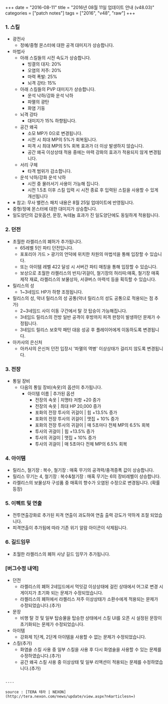 +++
date = "2016-08-11"
title = "2016년 08월 11일 업데이트 안내 (v48.03)"
categories = ["patch notes"]
tags = ["2016", "v48", "raw"]
+++

### 1. 스킬
- 광전사
  - 정예/중형 몬스터에 대한 공격 대미지가 상승합니다.
- 마법사
  - 아래 스킬들의 시전 속도가 상승합니다.
    - 빙결의 대지: 20%
    - 오염의 저주: 20%
    - 마력 폭발: 25%
    - 뇌격 강타: 15%
  - 아래 스킬들의 PVP 대미지가 상승합니다.
    - 운석 낙하/강화 운석 낙하
    - 파멸의 광탄
    - 화염 기둥
  - 뇌격 강타
    - 대미지가 15% 하향됩니다.
  - 공간 왜곡
    - 소모 MP가 0으로 변경됩니다.
    - 시전 시 최대 MP의 5%가 회복됩니다.
    - 피격 시 최대 MP의 5% 회복 효과가 더 이상 발생하지 않습니다.
    - 공간 왜곡 이상상태 적용 중에는 마력 강화의 효과가 적용되지 않게 변경됩니다.
  - 서리 구체
    - 타격 범위가 감소합니다.
  - 운석 낙하/강화 운석 낙하
    - 시전 중 물러서기 사용이 가능해 집니다.
    - 시전 1.5초 이후 스킬 입력 시 시전 종료 후 입력된 스킬을 사용할 수 있게 개선됩니다 
- ※ 참고: 무사 밸런스 패치 내용은 8월 25일 업데이트에 반영됩니다.
- 중형/정예 몬스터에 대한 대미지가 상승합니다.
- 일도양단의 갑옷옵션, 문장, 녹테늄 효과가 진 일도양단에도 동일하게 적용됩니다.

### 2. 던전
- 초월한 라켈리스의 폐허가 추가됩니다.
  - 65레벨 5인 파티 던전입니다.
  - 포포리아 가드 > 광기의 언덕에 위치한 차원의 마법석을 통해 입장할 수 있습니다.
  - 또는 아이템 레벨 422 달성 시 서버간 파티 매칭을 통해 입장할 수 있습니다.
  - 보상으로 초월한 라켈리스의 반지/귀걸이, 철기장의 허리띠:매혹, 철기장 매혹 제작 재료, 라켈리스의 보물상자, 서큐버스 마력석 등을 획득할 수 있습니다.
- 릴리스의 성
  - 1~3네임드 HP가 하향 조정됩니다.
- 릴리스의 성, 악녀 릴리스의 성 공통(악녀 릴리스의 성도 공통으로 적용되는 점 추가) 
  - 2~3네임드 사이 이동 구간에서 탈 것 탑승이 가능해집니다.
  - 3네임드 릴리스의 전방 일반 공격이 후방까지 피격 판정이 발생하던 문제가 수정됩니다.
  - 3네임드 릴리스 보호막 패턴 대응 성공 후 플레이어에게 이동하도록 변경됩니다.
- 아카샤의 은신처
  - 아카샤의 은신처 던전 입장시 '파멸의 역병' 이상상태가 걸리지 않도록 변경됩니다.

### 3. 전장
- 통일 장비
  - 다음의 통일 장비(속옷)의 옵션이 추가됩니다.
    - 아이템 이름 | 추가된 옵션
      - 전장의 속옷 | 치명타 저항 +20 증가
      - 전장의 속옷 | 최대 HP 20,000 증가
      - 포화의 전장 투사의 귀걸이 | 힘 +13.5% 증가
      - 포화의 전장 투사의 귀걸이 | 맷집 + 10% 증가
      - 포화의 전장 투사의 귀걸이 | 매 5초마다 전체 MP의 6.5% 회복
      - 투사의 귀걸이 | 힘 +13.5% 증가
      - 투사의 귀걸이 | 맷집 + 10% 증가
      - 투사의 귀걸이 | 매 5초마다 전체 MP의 6.5% 회복

### 4. 아이템
- 릴리스, 철기장 : 복수, 철기장 : 매혹 무기의 공격력/충격증폭 값이 상승합니다.
- 릴리스 무기는 4, 철기장 : 복수&철기장 : 매혹 무기는 6의 장비레벨이 상승합니다.
- 라켈리스의 보물상자 구성품 중 매혹의 향수가 오염된 수정으로 변경됩니다. (확률 등장) 

### 5. 이펙트 및 연출
- 전투연출강화로 추가된 피격 연출이 과도하여 연출 출력 강도가 약하게 조절 되었습니다.
- 피격연출이 추가됨에 따라 기존 위기 알람 아이콘이 삭제됩니다.

### 6. 길드임무
- 초월한 라켈리스의 폐허 사냥 길드 임무가 추가됩니다.

### [버그수정 내역]
- 던전
  - 라켈리스의 폐허 2네임드에서 먹잇감 이상상태에 걸린 상태에서 어그로 변경 시 게이지가 초기화 되는 문제가 수정되었습니다.
  - 라켈리스의 폐허에서 라켈리스 저주 이상상태가 소환수에게 적용되는 문제가 수정되었습니다.(추가) 
- 문장
  - 비행 탈 것 및 일부 탑승물을 탑승한 상태에서 스킬 UI를 오픈 시 설정된 문장이 초기화되는 문제가 수정되었습니다.
- 아이템
  - 강화제 1단계, 2단계 아이템을 사용할 수 없는 문제가 수정되었습니다.
- 스킬(추가)
  - 화염술 스킬 사용 중 일부 스킬을 사용 후 다시 화염술을 사용할 수 있는 문제를 수정하였습니다.(추가) 
  - 공간 왜곡 스킬 사용 중 이상상태 및 일부 리액션이 적용되는 문제를 수정하였습니다.(추가) 
```

----

source : [TERA 테라 | NEXON](http://tera.nexon.com/news/update/view.aspx?n4articlesn=)
